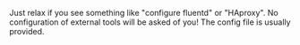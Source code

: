 Just relax if you see something like "configure fluentd" or "HAproxy". No configuration of external tools will be asked of you! The config file is usually provided.
